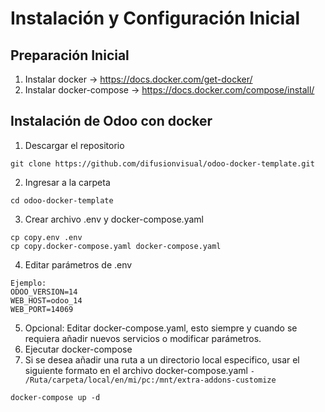 

# Instalación y Configuración Inicial

## Preparación Inicial
1. Instalar docker -> https://docs.docker.com/get-docker/
2. Instalar docker-compose -> https://docs.docker.com/compose/install/

## Instalación de Odoo con docker
1. Descargar el repositorio
~~~
git clone https://github.com/difusionvisual/odoo-docker-template.git
~~~
2. Ingresar a la carpeta 
~~~
cd odoo-docker-template
~~~
3. Crear archivo .env y docker-compose.yaml
~~~
cp copy.env .env
cp copy.docker-compose.yaml docker-compose.yaml
~~~
4. Editar parámetros de .env
~~~
Ejemplo:
ODOO_VERSION=14
WEB_HOST=odoo_14
WEB_PORT=14069
~~~
5. Opcional: Editar docker-compose.yaml, esto siempre y cuando se requiera añadir nuevos servicios o modificar parámetros.
6. Ejecutar docker-compose
7. Si se desea añadir una ruta a un directorio local especifico, usar el siguiente formato en el archivo docker-compose.yaml 
 `- /Ruta/carpeta/local/en/mi/pc:/mnt/extra-addons-customize`
~~~
docker-compose up -d
~~~
